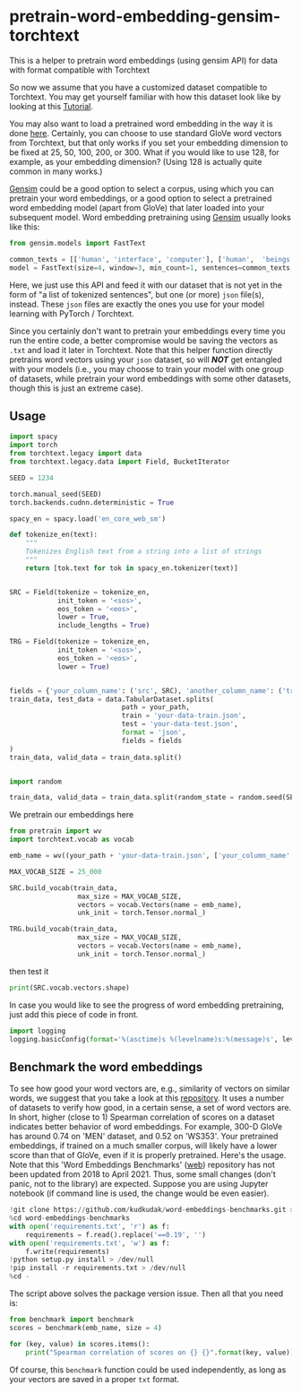 # pretrain-word-embedding-gensim-torchtext
This is a helper to pretrain word embeddings (using gensim API) for data with format compatible with Torchtext

So now we assume that you have a customized dataset compatible to Torchtext. You may get yourself familiar with how this dataset look like by looking at this [Tutorial](https://github.com/bentrevett/pytorch-sentiment-analysis/blob/master/A%20-%20Using%20TorchText%20with%20Your%20Own%20Datasets.ipynb).

You may also want to load a pretrained word embedding in the way it is done [here](https://github.com/bentrevett/pytorch-sentiment-analysis/blob/master/2%20-%20Upgraded%20Sentiment%20Analysis.ipynb). Certainly, you can choose to use standard GloVe word vectors from Torchtext, but that only works if you set your embedding dimension to be fixed at 25, 50, 100, 200, or 300. What if you would like to use 128, for example, as your embedding dimension? (Using 128 is actually quite common in many works.)

[Gensim](https://github.com/RaRe-Technologies/gensim-data) could be a good option to select a corpus, using which you can pretrain your word embeddings, or a good option to select a pretrained word embedding model (apart from GloVe) that later loaded into your subsequent model. Word embedding pretraining using [Gensim](https://radimrehurek.com/gensim/models/fasttext.html) usually looks like this:

```python
from gensim.models import FastText

common_texts = [['human', 'interface', 'computer'], ['human',  'beings']] # a list of tokenized sentences
model = FastText(size=4, window=3, min_count=1, sentences=common_texts, iter=10) # keyword 'iter' may be 'epochs, 'size' may be 'vector_size', depending on versions
```

Here, we just use this API and feed it with our dataset that is not yet in the form of "a list of tokenized sentences", but one (or more) ```json``` file(s), instead. These ```json``` files are exactly the ones you use for your model learning with PyTorch / Torchtext.

Since you certainly don't want to pretrain your embeddings every time you run the entire code, a better compromise would be saving the vectors as ```.txt``` and load it later in Torchtext. Note that this helper function directly pretrains word vectors using your ```json``` dataset, so will ***NOT*** get entangled with your models (i.e., you may choose to train your model with one group of datasets, while pretrain your word embeddings with some other datasets, though this is just an extreme case).


## Usage
```python
import spacy
import torch
from torchtext.legacy import data
from torchtext.legacy.data import Field, BucketIterator

SEED = 1234

torch.manual_seed(SEED)
torch.backends.cudnn.deterministic = True

spacy_en = spacy.load('en_core_web_sm')

def tokenize_en(text):
    """
    Tokenizes English text from a string into a list of strings
    """
    return [tok.text for tok in spacy_en.tokenizer(text)]


SRC = Field(tokenize = tokenize_en, 
            init_token = '<sos>', 
            eos_token = '<eos>', 
            lower = True, 
            include_lengths = True)

TRG = Field(tokenize = tokenize_en, 
            init_token = '<sos>', 
            eos_token = '<eos>', 
            lower = True)


fields = {'your_column_name': ('src', SRC), 'another_column_name': ('trg', TRG)}
train_data, test_data = data.TabularDataset.splits(
                            path = your_path,
                            train = 'your-data-train.json',
                            test = 'your-data-test.json',
                            format = 'json',
                            fields = fields
)
train_data, valid_data = train_data.split()


import random

train_data, valid_data = train_data.split(random_state = random.seed(SEED))
```
We pretrain our embeddings here
```python
from pretrain import wv
import torchtext.vocab as vocab

emb_name = wv((your_path + 'your-data-train.json', ['your_column_name', 'another_column_name']), size = 4, window = 3, min_count = 2, workers = 4, iter = 10)
```
```python
MAX_VOCAB_SIZE = 25_000

SRC.build_vocab(train_data, 
                 max_size = MAX_VOCAB_SIZE, 
                 vectors = vocab.Vectors(name = emb_name), 
                 unk_init = torch.Tensor.normal_)

TRG.build_vocab(train_data, 
                 max_size = MAX_VOCAB_SIZE, 
                 vectors = vocab.Vectors(name = emb_name), 
                 unk_init = torch.Tensor.normal_)
```

then test it
```python
print(SRC.vocab.vectors.shape)
```

In case you would like to see the progress of word embedding pretraining, just add this piece of code in front.
```python
import logging
logging.basicConfig(format='%(asctime)s %(levelname)s:%(message)s', level=logging.DEBUG, datefmt='%I:%M:%S')
```

## Benchmark the word embeddings
To see how good your word vectors are, e.g., similarity of vectors on similar words, we suggest that you take a look at this [repository](https://github.com/kudkudak/word-embeddings-benchmarks). It uses a number of datasets to verify how good, in a certain sense, a set of word vectors are. In short, higher (close to 1) Spearman correlation of scores on a dataset indicates better behavior of word embeddings. For example, 300-D GloVe has around 0.74 on 'MEN' dataset, and 0.52 on 'WS353'. Your pretrained embeddings, if trained on a much smaller corpus, will likely have a lower score than that of GloVe, even if it is properly pretrained. Here's the usage. Note that this 'Word Embeddings Benchmarks' ([web](https://github.com/kudkudak/word-embeddings-benchmarks)) repository has not been updated from 2018 to April 2021. Thus, some small changes (don't panic, not to the library) are expected. Suppose you are using Jupyter notebook (if command line is used, the change would be even easier).
```python
!git clone https://github.com/kudkudak/word-embeddings-benchmarks.git > /dev/null
%cd word-embeddings-benchmarks
with open('requirements.txt', 'r') as f:
    requirements = f.read().replace('==0.19', '')
with open('requirements.txt', 'w') as f:
    f.write(requirements)
!python setup.py install > /dev/null
!pip install -r requirements.txt > /dev/null
%cd -
```
The script above solves the package version issue. Then all that you need is:
```python
from benchmark import benchmark
scores = benchmark(emb_name, size = 4)

for (key, value) in scores.items():
    print("Spearman correlation of scores on {} {}".format(key, value))
```

Of course, this ```benchmark``` function could be used independently, as long as your vectors are saved in a proper ```txt``` format.
